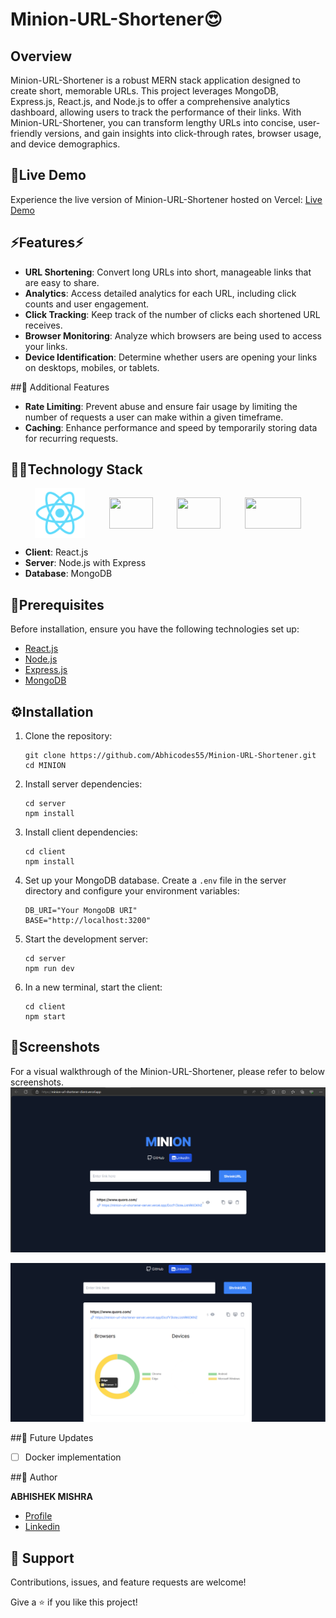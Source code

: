 # <strong>Minion-URL-Shortener</strong>😍

## Overview
Minion-URL-Shortener is a robust MERN stack application designed to create short, memorable URLs. This project leverages MongoDB, Express.js, React.js, and Node.js to offer a comprehensive analytics dashboard, allowing users to track the performance of their links. With Minion-URL-Shortener, you can transform lengthy URLs into concise, user-friendly versions, and gain insights into click-through rates, browser usage, and device demographics.

## 🔗Live Demo
Experience the live version of Minion-URL-Shortener hosted on Vercel: [Live Demo](https://minion-url-shortener-client.vercel.app/)

## ⚡Features⚡
- **URL Shortening**: Convert long URLs into short, manageable links that are easy to share.
- **Analytics**: Access detailed analytics for each URL, including click counts and user engagement.
- **Click Tracking**: Keep track of the number of clicks each shortened URL receives.
- **Browser Monitoring**: Analyze which browsers are being used to access your links.
- **Device Identification**: Determine whether users are opening your links on desktops, mobiles, or tablets.

##🎁 Additional Features
- **Rate Limiting**: Prevent abuse and ensure fair usage by limiting the number of requests a user can make within a given timeframe.
- **Caching**: Enhance performance and speed by temporarily storing data for recurring requests.

## 🧑‍💻Technology Stack
<div style="display: flex; align-items: center; justify-content: space-evenly;">
   <img src="https://github.com/Abhicodes55/Minion-URL-Shortener/blob/bc2302ecacc9fb7912e36357bdb3034c0cb66cd7/MINION/client/public/logo192.png" width="80" height="80">
   <img src="https://th.bing.com/th/id/OIP.MRFiH6S--beHnGTmPGyd6AHaFq?rs=1&pid=ImgDetMain" width="70" height="50">
   <img src="https://th.bing.com/th/id/OIP.5gf2JQQmWla-GU-WXTrGcgHaE8?w=255&h=180&c=7&r=0&o=5&dpr=1.3&pid=1.7" width="70" height="50">
    <img src="https://th.bing.com/th/id/OIP.hYfdBkfKgvtMoDcqk_LjWAHaCB?w=334&h=95&c=7&r=0&o=5&dpr=1.3&pid=1.7" width="90" height="50">
</div>

- **Client**: React.js
- **Server**: Node.js with Express
- **Database**: MongoDB 


## 📑Prerequisites
Before installation, ensure you have the following technologies set up:
- [React.js](https://reactjs.org/docs/getting-started.html)
- [Node.js](https://nodejs.org/en/)
- [Express.js](https://expressjs.com/en/starter/installing.html)
- [MongoDB](https://docs.mongodb.com/manual/installation/)

## ⚙️Installation
1. Clone the repository:
   ```
   git clone https://github.com/Abhicodes55/Minion-URL-Shortener.git
   cd MINION
   ```
2. Install server dependencies:
   ```
   cd server
   npm install
   ```
3. Install client dependencies:
   ```
   cd client
   npm install
   ```
4. Set up your MongoDB database. Create a `.env` file in the server directory and configure your environment variables:
   ```
   DB_URI="Your MongoDB URI"
   BASE="http://localhost:3200"
   ```
5. Start the development server:
   ```
   cd server
   npm run dev
   ```
6. In a new terminal, start the client:
   ```
   cd client
   npm start
   ```

## 📸Screenshots
For a visual walkthrough of the Minion-URL-Shortener, please refer to below screenshots.
![Screenshot](https://github.com/Abhicodes55/Minion-URL-Shortener/blob/main/MINION/client/public/SS-1.png)


![Screenshot](https://github.com/Abhicodes55/Minion-URL-Shortener/blob/main/MINION/client/public/SS-2.png)

##🎁 Future Updates

- [ ] Docker implementation
      

##👦 Author

**ABHISHEK MISHRA**

- [Profile](https://github.com/Abhicodes55")
- [Linkedin](https://www.linkedin.com/in/abhishek-mishra-951821208/")

## 🤝 Support

Contributions, issues, and feature requests are welcome!

Give a ⭐️ if you like this project!


